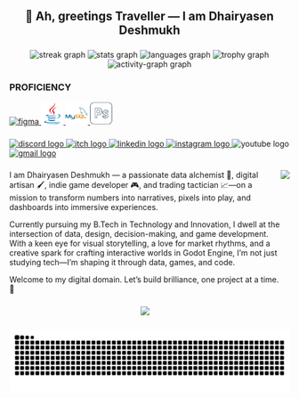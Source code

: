 <h2 align="center">🧭 Ah, greetings Traveller — I am Dhairyasen Deshmukh</h2>

###
<div align="center">
  <img src="https://streak-stats.demolab.com?user=DhairyasenDeshmukh&locale=en&mode=daily&theme=tokyonight&hide_border=true&border_radius=5&order=3" height="150" alt="streak graph"  />
  <img src="https://github-readme-stats.vercel.app/api?username=DhairyasenDeshmukh&hide_title=false&hide_rank=false&show_icons=true&include_all_commits=true&count_private=true&disable_animations=false&theme=tokyonight&locale=en&hide_border=true&order=1" height="150" alt="stats graph"  />
  <img src="https://github-readme-stats.vercel.app/api/top-langs?username=DhairyasenDeshmukh&locale=en&hide_title=false&layout=compact&card_width=320&langs_count=10&theme=tokyonight&hide_border=true&order=2&custom_title=Languages%20Worked%20With" height="170" alt="languages graph"  />
  <img src="https://github-profile-trophy.vercel.app?username=DhairyasenDeshmukh&theme=tokyonight&column=-1&row=1&margin-w=8&margin-h=8&no-bg=false&no-frame=true&order=4" height="150" alt="trophy graph"  />
  <img src="https://github-readme-activity-graph.vercel.app/graph?username=DhairyasenDeshmukh&radius=200&theme=tokyo-night&area=true&order=5&hide_border=true&hide_title=false" height="150" alt="activity-graph graph"  />
</div>


###

<h3 align="left">PROFICIENCY</h3>
<p align="left"> <a href="https://www.figma.com/" target="_blank" rel="noreferrer"> <img src="https://www.vectorlogo.zone/logos/figma/figma-icon.svg" alt="figma" width="40" height="40"/> </a> <a href="https://www.java.com" target="_blank" rel="noreferrer"> <img src="https://raw.githubusercontent.com/devicons/devicon/master/icons/java/java-original.svg" alt="java" width="40" height="40"/> </a> <a href="https://www.mysql.com/" target="_blank" rel="noreferrer"> <img src="https://raw.githubusercontent.com/devicons/devicon/master/icons/mysql/mysql-original-wordmark.svg" alt="mysql" width="40" height="40"/> </a> <a href="https://www.photoshop.com/en" target="_blank" rel="noreferrer"> <img src="https://raw.githubusercontent.com/devicons/devicon/master/icons/photoshop/photoshop-line.svg" alt="photoshop" width="40" height="40"/> </a> <a href="https://www.python.org" target="_blank" rel="noreferrer"> </p>

###

<div align="left">
  <a href="https://discord.gg/4HgyaFab" target="_blank">
    <img src="https://img.shields.io/static/v1?message=Discord&logo=discord&label=&color=7289DA&logoColor=white&labelColor=&style=for-the-badge" height="40" alt="discord logo"  />
  </a>
  <a href="https://dhairyasen-deshmukh.itch.io/" target="_blank">
   <img src="https://img.shields.io/static/v1?message=itch.io&logo=itch&label=&color=000000&logoColor=white&labelColor=&style=for-the-badge" height="42" alt="itch logo"  />
  </a>
  <a href="https://www.linkedin.com/in/dhairyasen-deshmukh-36ab30250/" target="_blank">
    <img src="https://img.shields.io/static/v1?message=LinkedIn&logo=linkedin&label=&color=0077B5&logoColor=white&labelColor=&style=for-the-badge" height="40" alt="linkedin logo"  />
  </a>
  <a href="https://www.instagram.com/dhairyasen_deshmukh/" target="_blank">
    <img src="https://img.shields.io/static/v1?message=Instagram&logo=instagram&label=&color=E4405F&logoColor=white&labelColor=&style=for-the-badge" height="40" alt="instagram logo"  />
  </a>
  <img src="https://img.shields.io/static/v1?message=Youtube&logo=youtube&label=&color=FF0000&logoColor=white&labelColor=&style=for-the-badge" height="40" alt="youtube logo"  />
  <a href="deshmukhdhairyasen@gmail.com" target="_blank">
    <img src="https://img.shields.io/static/v1?message=Gmail&logo=gmail&label=&color=D14836&logoColor=white&labelColor=&style=for-the-badge" height="40" alt="gmail logo"  />
  </a>
</div>

###

<img align="right" height="250" src="https://media.giphy.com/media/SOxiI4hJhqW6GdZ2rJ/giphy.gif?ep=v1_stickers_search&rid=giphy.gif&ct=s"  />

###

<p align="left">I am Dhairyasen Deshmukh — a passionate data alchemist 🧪, digital artisan 🖌️, indie game developer 🎮, and trading tactician 📈—on a mission to transform numbers into narratives, pixels into play, and dashboards into immersive experiences.

Currently pursuing my B.Tech in Technology and Innovation, I dwell at the intersection of data, design, decision-making, and game development. With a keen eye for visual storytelling, a love for market rhythms, and a creative spark for crafting interactive worlds in Godot Engine, I’m not just studying tech—I’m shaping it through data, games, and code.

Welcome to my digital domain. Let’s build brilliance, one project at a time. 🌟</p>

###

<div align="center">
  <img src="https://profile-counter.glitch.me/DhairyasenDeshmukh/count.svg?"  />
</div>

###

<img src="https://raw.githubusercontent.com/DhairyasenDeshmukh/DhairyasenDeshmukh/output/snake.svg" alt="Snake animation" />

###
